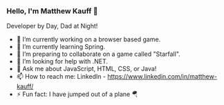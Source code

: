 ### Hello, I'm Matthew Kauff 👋
Developer by Day, Dad at Night!

- 🔭 I’m currently working on a browser based game.
- 🌱 I’m currently learning Spring.
- 👯 I’m preparing to collaborate on a game called "Starfall".
- 🤔 I’m looking for help with .NET.
- 💬 Ask me about JavaScript, HTML, CSS, or Java!
- 📫 How to reach me: LinkedIn - https://www.linkedin.com/in/matthew-kauff/
- ⚡ Fun fact: I have jumped out of a plane 🪂
